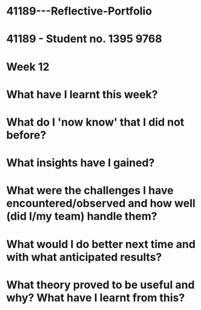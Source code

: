 # 41189---Reflective-Portfolio 

# 41189 - Student no. 1395 9768 

# Week 12

# What have I learnt this week? 


# What do I 'now know' that I did not before? 


# What insights have I gained? 



# What were the challenges I have encountered/observed and how well (did I/my team) handle them? 


# What would I do better next time and with what anticipated results? 

# What theory proved to be useful and why? What have I learnt from this? 
